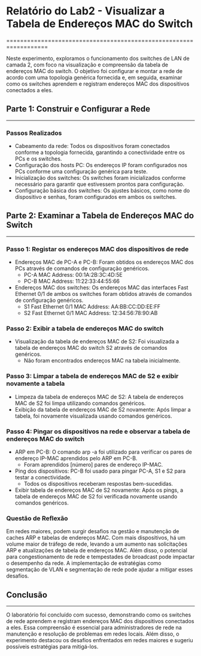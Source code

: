 # Relatório do Lab2 - Visualizar a Tabela de Endereços MAC do Switch
==================================================================

Neste experimento, exploramos o funcionamento dos switches de LAN de camada 2, com foco na visualização e compreensão da tabela de endereços MAC do switch. O objetivo foi configurar e montar a rede de acordo com uma topologia genérica fornecida e, em seguida, examinar como os switches aprendem e registram endereços MAC dos dispositivos conectados a eles.

## Parte 1: Construir e Configurar a Rede
--------------------------------------

### Passos Realizados

-   Cabeamento da rede: Todos os dispositivos foram conectados conforme a topologia fornecida, garantindo a conectividade entre os PCs e os switches.
-   Configuração dos hosts PC: Os endereços IP foram configurados nos PCs conforme uma configuração genérica para teste.
-   Inicialização dos switches: Os switches foram inicializados conforme necessário para garantir que estivessem prontos para configuração.
-   Configuração básica dos switches: Os ajustes básicos, como nome do dispositivo e senhas, foram configurados em ambos os switches.

## Parte 2: Examinar a Tabela de Endereços MAC do Switch
-----------------------------------------------------

### Passo 1: Registar os endereços MAC dos dispositivos de rede

-   Endereços MAC de PC-A e PC-B: Foram obtidos os endereços MAC dos PCs através de comandos de configuração genéricos.
    -   PC-A MAC Address: 00:1A:2B:3C:4D:5E
    -   PC-B MAC Address: 11:22:33:44:55:66
-   Endereços MAC dos switches: Os endereços MAC das interfaces Fast Ethernet 0/1 de ambos os switches foram obtidos através de comandos de configuração genéricos.
    -   S1 Fast Ethernet 0/1 MAC Address: AA:BB:CC:DD:EE:FF
    -   S2 Fast Ethernet 0/1 MAC Address: 12:34:56:78:90:AB

### Passo 2: Exibir a tabela de endereços MAC do switch

-   Visualização da tabela de endereços MAC de S2: Foi visualizada a tabela de endereços MAC do switch S2 através de comandos genéricos.
    -   Não foram encontrados endereços MAC na tabela inicialmente.

### Passo 3: Limpar a tabela de endereços MAC de S2 e exibir novamente a tabela

-   Limpeza da tabela de endereços MAC de S2: A tabela de endereços MAC de S2 foi limpa utilizando comandos genéricos.
-   Exibição da tabela de endereços MAC de S2 novamente: Após limpar a tabela, foi novamente visualizada usando comandos genéricos.

### Passo 4: Pingar os dispositivos na rede e observar a tabela de endereços MAC do switch

-   ARP em PC-B: O comando arp -a foi utilizado para verificar os pares de endereço IP-MAC aprendidos pelo ARP em PC-B.
    -   Foram aprendidos [número] pares de endereço IP-MAC.
-   Ping dos dispositivos: PC-B foi usado para pingar PC-A, S1 e S2 para testar a conectividade.
    -   Todos os dispositivos receberam respostas bem-sucedidas.
-   Exibir tabela de endereços MAC de S2 novamente: Após os pings, a tabela de endereços MAC de S2 foi verificada novamente usando comandos genéricos.

### Questão de Reflexão

Em redes maiores, podem surgir desafios na gestão e manutenção de caches ARP e tabelas de endereços MAC. Com mais dispositivos, há um volume maior de tráfego de rede, levando a um aumento nas solicitações ARP e atualizações de tabela de endereços MAC. Além disso, o potencial para congestionamento de rede e tempestades de broadcast pode impactar o desempenho da rede. A implementação de estratégias como segmentação de VLAN e segmentação de rede pode ajudar a mitigar esses desafios.

## Conclusão
---------

O laboratório foi concluído com sucesso, demonstrando como os switches de rede aprendem e registram endereços MAC dos dispositivos conectados a eles. Essa compreensão é essencial para administradores de rede na manutenção e resolução de problemas em redes locais. Além disso, o experimento destacou os desafios enfrentados em redes maiores e sugeriu possíveis estratégias para mitigá-los.

